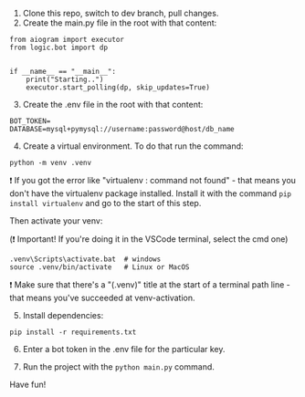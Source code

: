 
1. Clone this repo, switch to dev branch, pull changes.
2. Create the main.py file in the root with that content:

```
from aiogram import executor
from logic.bot import dp


if __name__ == "__main__":
    print("Starting..")
    executor.start_polling(dp, skip_updates=True)
```

3. Create the .env file in the root with that content:

```
BOT_TOKEN=
DATABASE=mysql+pymysql://username:password@host/db_name
```

4. Create a virtual environment. To do that run the command:

```
python -m venv .venv
```

:exclamation: If you got the error like "virtualenv : command not found" - that means you don't have the virtualenv package installed. Install it with the command `pip install virtualenv` and go to the start of this step.

Then activate your venv:

(:exclamation: Important! If you're doing it in the VSCode terminal, select the cmd one)

```
.venv\Scripts\activate.bat  # windows
source .venv/bin/activate   # Linux or MacOS
```

:exclamation: Make sure that there's a "(.venv)" title at the start of a terminal path line - that means you've succeeded at venv-activation.

5. Install dependencies:

```
pip install -r requirements.txt
```

6. Enter a bot token in the .env file for the particular key.

7. Run the project with the `python main.py` command.

Have fun!
